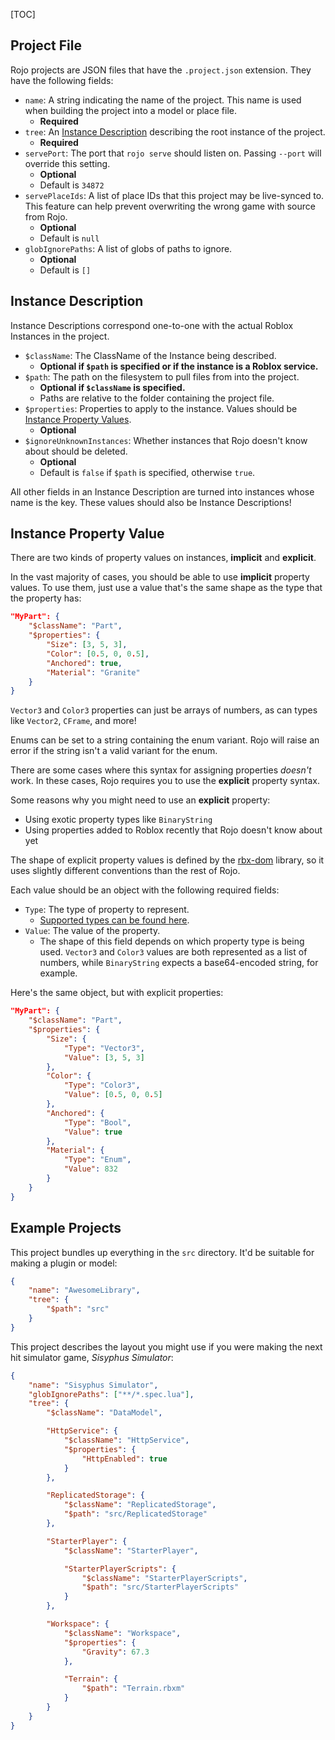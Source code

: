 [TOC]

## Project File
Rojo projects are JSON files that have the `.project.json` extension. They have the following fields:

* `name`: A string indicating the name of the project. This name is used when building the project into a model or place file.
    * **Required**
* `tree`: An [Instance Description](#instance-description) describing the root instance of the project.
    * **Required**
* `servePort`: The port that `rojo serve` should listen on. Passing `--port` will override this setting.
    * **Optional**
    * Default is `34872`
* `servePlaceIds`: A list of place IDs that this project may be live-synced to. This feature can help prevent overwriting the wrong game with source from Rojo.
    * **Optional**
    * Default is `null`
* `globIgnorePaths`: A list of globs of paths to ignore.
    * **Optional**
    * Default is `[]`

## Instance Description
Instance Descriptions correspond one-to-one with the actual Roblox Instances in the project.

* `$className`: The ClassName of the Instance being described.
    * **Optional if `$path` is specified or if the instance is a Roblox service.**
* `$path`: The path on the filesystem to pull files from into the project.
    * **Optional if `$className` is specified.**
    * Paths are relative to the folder containing the project file.
* `$properties`: Properties to apply to the instance. Values should be [Instance Property Values](#instance-property-value).
    * **Optional**
* `$ignoreUnknownInstances`: Whether instances that Rojo doesn't know about should be deleted.
    * **Optional**
    * Default is `false` if `$path` is specified, otherwise `true`.

All other fields in an Instance Description are turned into instances whose name is the key. These values should also be Instance Descriptions!

## Instance Property Value
There are two kinds of property values on instances, **implicit** and **explicit**.

In the vast majority of cases, you should be able to use **implicit** property values. To use them, just use a value that's the same shape as the type that the property has:

```json
"MyPart": {
    "$className": "Part",
    "$properties": {
        "Size": [3, 5, 3],
        "Color": [0.5, 0, 0.5],
        "Anchored": true,
        "Material": "Granite"
    }
}
```

`Vector3` and `Color3` properties can just be arrays of numbers, as can types like `Vector2`, `CFrame`, and more!

Enums can be set to a string containing the enum variant. Rojo will raise an error if the string isn't a valid variant for the enum.

There are some cases where this syntax for assigning properties _doesn't_ work. In these cases, Rojo requires you to use the **explicit** property syntax.

Some reasons why you might need to use an **explicit** property:

* Using exotic property types like `BinaryString`
* Using properties added to Roblox recently that Rojo doesn't know about yet

The shape of explicit property values is defined by the [rbx-dom](https://github.com/LPGhatguy/rbx-dom) library, so it uses slightly different conventions than the rest of Rojo.

Each value should be an object with the following required fields:

* `Type`: The type of property to represent.
    * [Supported types can be found here](https://github.com/LPGhatguy/rbx-tree#property-type-coverage).
* `Value`: The value of the property.
    * The shape of this field depends on which property type is being used. `Vector3` and `Color3` values are both represented as a list of numbers, while `BinaryString` expects a base64-encoded string, for example.

Here's the same object, but with explicit properties:

```json
"MyPart": {
    "$className": "Part",
    "$properties": {
        "Size": {
            "Type": "Vector3",
            "Value": [3, 5, 3]
        },
        "Color": {
            "Type": "Color3",
            "Value": [0.5, 0, 0.5]
        },
        "Anchored": {
            "Type": "Bool",
            "Value": true
        },
        "Material": {
            "Type": "Enum",
            "Value": 832
        }
    }
}
```

## Example Projects
This project bundles up everything in the `src` directory. It'd be suitable for making a plugin or model:

```json
{
    "name": "AwesomeLibrary",
    "tree": {
        "$path": "src"
    }
}
```

This project describes the layout you might use if you were making the next hit simulator game, *Sisyphus Simulator*:

```json
{
    "name": "Sisyphus Simulator",
    "globIgnorePaths": ["**/*.spec.lua"],
    "tree": {
        "$className": "DataModel",

        "HttpService": {
            "$className": "HttpService",
            "$properties": {
                "HttpEnabled": true
            }
        },

        "ReplicatedStorage": {
            "$className": "ReplicatedStorage",
            "$path": "src/ReplicatedStorage"
        },

        "StarterPlayer": {
            "$className": "StarterPlayer",

            "StarterPlayerScripts": {
                "$className": "StarterPlayerScripts",
                "$path": "src/StarterPlayerScripts"
            }
        },

        "Workspace": {
            "$className": "Workspace",
            "$properties": {
                "Gravity": 67.3
            },

            "Terrain": {
                "$path": "Terrain.rbxm"
            }
        }
    }
}
```
